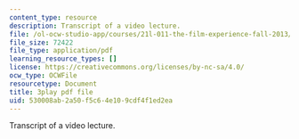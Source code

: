 ```yaml
---
content_type: resource
description: Transcript of a video lecture.
file: /ol-ocw-studio-app/courses/21l-011-the-film-experience-fall-2013/530008ab2a50f5c64e109cdf4f1ed2ea_BgozyEIGsuc.pdf
file_size: 72422
file_type: application/pdf
learning_resource_types: []
license: https://creativecommons.org/licenses/by-nc-sa/4.0/
ocw_type: OCWFile
resourcetype: Document
title: 3play pdf file
uid: 530008ab-2a50-f5c6-4e10-9cdf4f1ed2ea
---
```

Transcript of a video lecture.